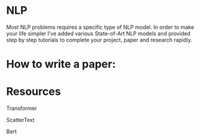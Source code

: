 NLP
===

Most NLP problems requires a specific type of NLP model. In order to make your
life simpler I’ve added various State-of-Art NLP models and provided step by
step tutorials to complete your project, paper and research rapidly.

How to write a paper:
=====================

Resources
=========

Transformer

ScatterText

Bert
